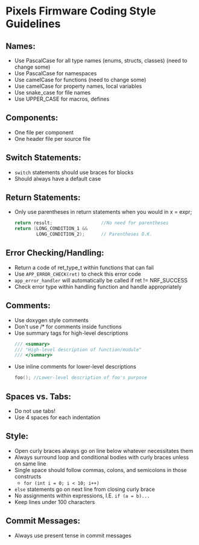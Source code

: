 # Pixels Firmware Coding Style Guidelines

## Names:
- Use PascalCase for all type names (enums, structs, classes) (need to change some)
- Use PascalCase for namespaces
- Use camelCase for functions (need to change some)
- Use camelCase for property names, local variables
- Use snake_case for file names
- Use UPPER_CASE for macros, defines

## Components:
- One file per component
- One header file per source file

## Switch Statements:
- `switch` statements should use braces for blocks
- Should always have a default case

## Return Statements:
- Only use parentheses in return statements when you would in x = expr;
    ```c++
    return result;                  //No need for parentheses
    return (LONG_CONDITION_1 &&
            LONG_CONDITION_2);      // Parentheses O.K.
    ```

## Error Checking/Handling:
- Return a code of ret_type_t within functions that can fail
- Use `APP_ERROR_CHECK(ret)` to check this error code 
- `app_error_handler` will automatically be called if ret != NRF_SUCCESS
- Check error type within handling function and handle appropriately

## Comments:
- Use doxygen style comments
- Don't use /* for comments inside functions
- Use summary tags for high-level descriptions
    ```c++
    /// <summary>
	/// "High-level description of function/module"
	/// </summary>
    ```
- Use inline comments for lower-level descriptions
    ```c++
    foo(); //Lower-level description of foo's purpose
    ```

## Spaces vs. Tabs:
- Do not use tabs!
- Use 4 spaces for each indentation

## Style:
- Open curly braces always go on line below whatever necessitates them
- Always surround loop and conditional bodies with curly braces unless on same line
- Single space should follow commas, colons, and semicolons in those constructs
    - `for (int i = 0; i < 10; i++) `
- `else` statements go on next line from closing curly brace
- No assignments within expressions, I.E. `if (a = b)...`
- Keep lines under 100 characters

## Commit Messages:
- Always use present tense in commit messages

